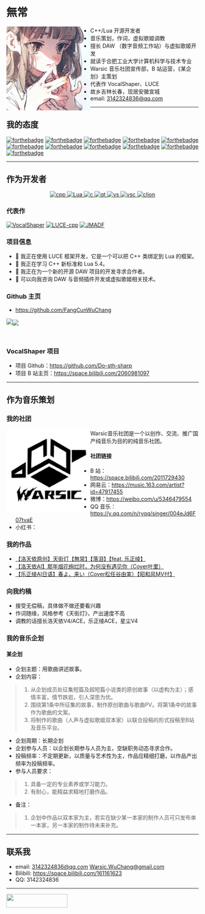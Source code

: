 # 無常
<img align="left" src="static/1638040172739.jpeg" width="220" height="220"/>  

- C++/Lua 开源开发者
- 音乐策划，作词，虚拟歌姬调教
- 擅长 DAW （数字音频工作站）与虚拟歌姬开发
- 就读于合肥工业大学计算机科学与技术专业
- Warsic 音乐社团宣传部，B 站运营，《某企划》主策划
- 代表作 VocalShaper、LUCE
- 故乡吉林长春，现居安徽宣城
- email: <3142324836@qq.com>

---

## 我的态度
[![forthebadge](https://forthebadge.com/images/badges/built-with-love.svg)](https://forthebadge.com)
[![forthebadge](https://forthebadge.com/images/badges/contains-cat-gifs.svg)](https://forthebadge.com)
[![forthebadge](https://forthebadge.com/images/badges/ages-18.svg)](https://forthebadge.com)
[![forthebadge](https://forthebadge.com/images/badges/made-with-c-plus-plus.svg)](https://forthebadge.com)
[![forthebadge](https://forthebadge.com/images/badges/ctrl-c-ctrl-v.svg)](https://forthebadge.com)
[![forthebadge](https://forthebadge.com/images/badges/designed-in-ms-paint.svg)](https://forthebadge.com)
[![forthebadge](https://forthebadge.com/images/badges/fixed-bugs.svg)](https://forthebadge.com)
[![forthebadge](https://forthebadge.com/images/badges/made-with-markdown.svg)](https://forthebadge.com)
[![forthebadge](https://forthebadge.com/images/badges/not-a-bug-a-feature.svg)](https://forthebadge.com)
[![forthebadge](https://forthebadge.com/images/badges/powered-by-water.svg)](https://forthebadge.com)
[![forthebadge](https://forthebadge.com/images/badges/uses-git.svg)](https://forthebadge.com)

---

## 作为开发者
<p align="center">
    <a href="#">
        <img src="https://github.com/get-icon/geticon/blob/master/icons/c-plusplus.svg" alt="cpp" width="40" height="40"/>
    </a>
	<a href="#">
        <img src="https://github.com/get-icon/geticon/blob/master/icons/lua.svg" alt="Lua" width="40" height="40"/>
    </a>
    <a href="#">
        <img src="https://github.com/get-icon/geticon/blob/master/icons/c.svg" alt="c" width="40" height="40"/>
    </a>
    <a href="#">
        <img src="https://github.com/get-icon/geticon/blob/master/icons/qt.svg" alt="qt" width="40" height="40"/>
    </a>
    <a href="#">
        <img src="https://github.com/get-icon/geticon/blob/master/icons/visual-studio.svg" alt="vs" width="40" height="40"/>
    </a>
    <a href="#">
        <img src="https://github.com/get-icon/geticon/blob/master/icons/visual-studio-code.svg" alt="vsc" width="40" height="40"/>
    </a>
    <a href="#">
        <img src="https://github.com/get-icon/geticon/blob/master/icons/clion.svg" alt="clion" width="40" height="40"/>
    </a>
</p>

### 代表作
[![VocalShaper](https://github-readme-stats-warsicwuchang-gmailcom.vercel.app/api/pin/?username=Do-sth-sharp&repo=VocalShaper&theme=omni)](https://github.com/Do-sth-sharp/VocalShaper)
[![LUCE-cpp](https://github-readme-stats-warsicwuchang-gmailcom.vercel.app/api/pin/?username=FangCunWuChang&repo=LUCE-cpp&theme=omni)](https://github.com/FangCunWuChang/LUCE-cpp)
[![JMADF](https://github-readme-stats-warsicwuchang-gmailcom.vercel.app/api/pin/?username=FangCunWuChang&repo=JMADF&theme=omni)](https://github.com/FangCunWuChang/JMADF)

### 项目信息
- 🔭 我正在使用 LUCE 框架开发，它是一个可以把 C++ 类绑定到 Lua 的框架。  
- 🌱 我正在学习 C++ 新标准和 Lua 5.4。
- 👯 我正在为一个新的开源 DAW 项目的开发寻求合作者。  
- 💬 可以向我咨询 DAW 与音频插件开发或虚拟歌姬相关技术。   

### Github 主页
- <https://github.com/FangCunWuChang>

<p align="left">
    <img align="left" src="https://github-readme-stats-warsicwuchang-gmailcom.vercel.app/api?username=FangCunWuChang&count_private=true&show_icons=true&theme=omni"/>
    <img align="center" src="https://github-readme-stats-warsicwuchang-gmailcom.vercel.app/api/top-langs/?username=FangCunWuChang&layout=compact&theme=omni"/>
</p>

<br>

### VocalShaper 项目
- 项目 Github：<https://github.com/Do-sth-sharp>
- 项目 B 站主页：<https://space.bilibili.com/2060981097>

---

## 作为音乐策划
### 我的社团
<img align="left" src="static/109951166994541818.jpg" width="220" height="220"/> 
Warsic音乐社团是一个以创作、交流、推广国产纯音乐为目的的纯音乐社团。

#### 社团链接
- B 站：<https://space.bilibili.com/2011729430>
- 网易云：<https://music.163.com/artist?id=47917455>
- 微博：<https://weibo.com/u/5346479554>
- QQ 音乐：<https://y.qq.com/n/ryqq/singer/004eJd6F07tvaE>
- 小红书：

### 我的作品
- [【洛天依原创】天街灯【無常】【落泪】【feat. 乐正绫】](https://www.bilibili.com/video/BV1o541147i5)
- [【洛天依AI】那年烟花绚烂时，为何没有遇见你（Cover叶里）](https://www.bilibili.com/video/BV18M4y147oF)
- [【乐正绫AI日语】春よ、来い（Cover松任谷由実）【昭和风MV付】](https://www.bilibili.com/video/BV1YP411R7CD)

### 向我约稿
- 接受无偿稿，具体做不做还要看兴趣
- 作词随缘，风格参考《天街灯》，产出速度不高
- 调教的话擅长洛天依V4/ACE，乐正绫ACE，星尘V4

### 我的音乐企划
#### 某企划
- 企划主题：用歌曲讲述故事。
- 企划内容：
> 1.	从企划成员处征集短篇及超短篇小说类的原创故事（以虚构为主）；感情丰富，情节跌宕，引人深思为优。
> 2.	围绕第1条中所征集的故事，制作原创歌曲与歌曲PV。将第1条中的故事作为歌曲的文案。
> 3.	将制作的歌曲（人声与虚拟歌姬双本家）以联合投稿的形式投稿至B站及音乐平台。
- 企划周期：长期企划
- 企划参与人员：以企划长期参与人员为主，空缺职务动态寻求合作。
- 投稿频率：不定期更新，以质量与艺术性为主，作品应精细打磨，以作品产出频率为投稿频率。
- 参与人员要求：
> 1.	具备一定的专业素养或学习能力。
> 2.	有耐心，能精益求精地打磨作品。
- 备注：
> 1.	企划中作品以双本家为主，若实在缺少某一本家的制作人员可只发布单一本家，另一本家的制作待未来补充。

---

## 联系我
- email: <3142324836@qq.com> <Warsic.WuChang@gmail.com>
- Bilibili: <https://space.bilibili.com/161161623>
- QQ: 3142324836

---

<image align="left" src ="https://komarev.com/ghpvc/?username=WuChang&style=for-the-badge&color=da69ac" width="160" height="36"/>